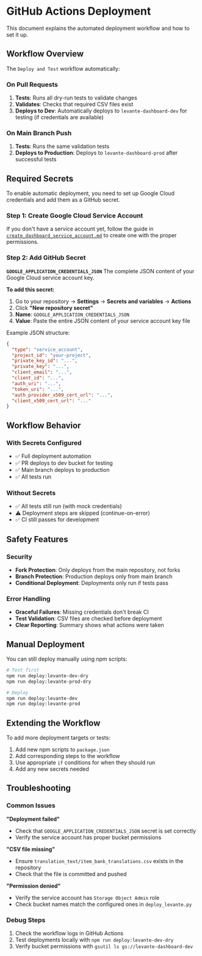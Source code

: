 # GitHub Actions Deployment

This document explains the automated deployment workflow and how to set it up.

## Workflow Overview

The `Deploy and Test` workflow automatically:

### On Pull Requests
1. **Tests**: Runs all dry-run tests to validate changes
2. **Validates**: Checks that required CSV files exist
3. **Deploys to Dev**: Automatically deploys to `levante-dashboard-dev` for testing (if credentials are available)

### On Main Branch Push
1. **Tests**: Runs the same validation tests
2. **Deploys to Production**: Deploys to `levante-dashboard-prod` after successful tests

## Required Secrets

To enable automatic deployment, you need to set up Google Cloud credentials and add them as a GitHub secret.

### Step 1: Create Google Cloud Service Account
If you don't have a service account yet, follow the guide in [`create_dashboard_service_account.md`](../create_dashboard_service_account.md) to create one with the proper permissions.

### Step 2: Add GitHub Secret

**`GOOGLE_APPLICATION_CREDENTIALS_JSON`**
The complete JSON content of your Google Cloud service account key.

**To add this secret:**
1. Go to your repository → **Settings** → **Secrets and variables** → **Actions**
2. Click **"New repository secret"**
3. **Name**: `GOOGLE_APPLICATION_CREDENTIALS_JSON`
4. **Value**: Paste the entire JSON content of your service account key file

Example JSON structure:
```json
{
  "type": "service_account",
  "project_id": "your-project",
  "private_key_id": "...",
  "private_key": "...",
  "client_email": "...",
  "client_id": "...",
  "auth_uri": "...",
  "token_uri": "...",
  "auth_provider_x509_cert_url": "...",
  "client_x509_cert_url": "..."
}
```

## Workflow Behavior

### With Secrets Configured
- ✅ Full deployment automation
- ✅ PR deploys to dev bucket for testing
- ✅ Main branch deploys to production
- ✅ All tests run

### Without Secrets
- ✅ All tests still run (with mock credentials)
- ⚠️ Deployment steps are skipped (continue-on-error)
- ✅ CI still passes for development

## Safety Features

### Security
- **Fork Protection**: Only deploys from the main repository, not forks
- **Branch Protection**: Production deploys only from main branch
- **Conditional Deployment**: Deployments only run if tests pass

### Error Handling
- **Graceful Failures**: Missing credentials don't break CI
- **Test Validation**: CSV files are checked before deployment
- **Clear Reporting**: Summary shows what actions were taken

## Manual Deployment

You can still deploy manually using npm scripts:

```bash
# Test first
npm run deploy:levante-dev-dry
npm run deploy:levante-prod-dry

# Deploy
npm run deploy:levante-dev
npm run deploy:levante-prod
```

## Extending the Workflow

To add more deployment targets or tests:

1. Add new npm scripts to `package.json`
2. Add corresponding steps to the workflow
3. Use appropriate `if` conditions for when they should run
4. Add any new secrets needed

## Troubleshooting

### Common Issues

**"Deployment failed"**
- Check that `GOOGLE_APPLICATION_CREDENTIALS_JSON` secret is set correctly
- Verify the service account has proper bucket permissions

**"CSV file missing"**
- Ensure `translation_text/item_bank_translations.csv` exists in the repository
- Check that the file is committed and pushed

**"Permission denied"**
- Verify the service account has `Storage Object Admin` role
- Check bucket names match the configured ones in `deploy_levante.py`

### Debug Steps
1. Check the workflow logs in GitHub Actions
2. Test deployments locally with `npm run deploy:levante-dev-dry`
3. Verify bucket permissions with `gsutil ls gs://levante-dashboard-dev`